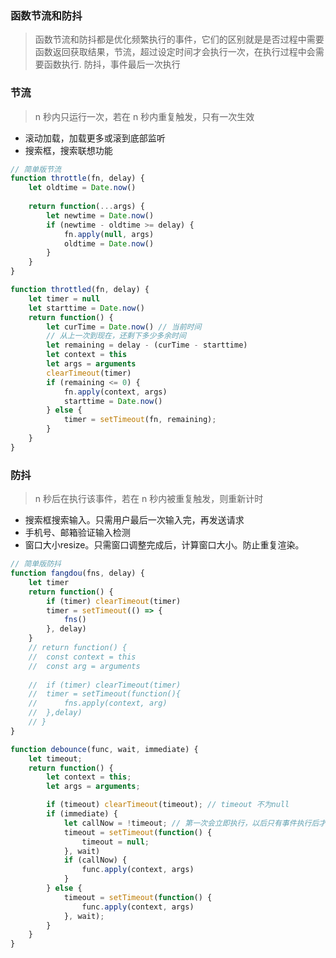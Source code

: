 
### 函数节流和防抖
> 函数节流和防抖都是优化频繁执行的事件，它们的区别就是是否过程中需要函数返回获取结果，节流，超过设定时间才会执行一次，在执行过程中会需要函数执行.
防抖，事件最后一次执行

### 节流
> n 秒内只运行一次，若在 n 秒内重复触发，只有一次生效
 -  滚动加载，加载更多或滚到底部监听
 -  搜索框，搜索联想功能
```javascript
// 简单版节流
function throttle(fn, delay) {
	let oldtime = Date.now()
	
	return function(...args) {
		let newtime = Date.now()
		if (newtime - oldtime >= delay) {
			fn.apply(null, args)
			oldtime = Date.now()
		}
	}
}

function throttled(fn, delay) {
	let timer = null
	let starttime = Date.now()
	return function() {
		let curTime = Date.now() // 当前时间
		// 从上一次到现在，还剩下多少多余时间
		let remaining = delay - (curTime - starttime) 
		let context = this
		let args = arguments
		clearTimeout(timer)
		if (remaining <= 0) {
			fn.apply(context, args)
			starttime = Date.now()
		} else {
			timer = setTimeout(fn, remaining);
		}
	}
}
```

 ### 防抖
 > n 秒后在执行该事件，若在 n 秒内被重复触发，则重新计时

- 搜索框搜索输入。只需用户最后一次输入完，再发送请求
- 手机号、邮箱验证输入检测
- 窗口大小resize。只需窗口调整完成后，计算窗口大小。防止重复渲染。

```javascript
// 简单版防抖
function fangdou(fns, delay) {
	let timer
	return function() {
		if (timer) clearTimeout(timer)
		timer = setTimeout(() => {
			fns()
		}, delay)
	}
	// return function() {
	// 	const context = this
	// 	const arg = arguments
		
	// 	if (timer) clearTimeout(timer)
	// 	timer = setTimeout(function(){
	// 		fns.apply(context, arg)
	// 	},delay)
	// }
}

function debounce(func, wait, immediate) {
	let timeout;
	return function() {
		let context = this;
		let args = arguments;

		if (timeout) clearTimeout(timeout); // timeout 不为null
		if (immediate) {
			let callNow = !timeout; // 第一次会立即执行，以后只有事件执行后才会再次触发
			timeout = setTimeout(function() {
				timeout = null;
			}, wait)
			if (callNow) {
				func.apply(context, args)
			}
		} else {
			timeout = setTimeout(function() {
				func.apply(context, args)
			}, wait);
		}
	}
}
```